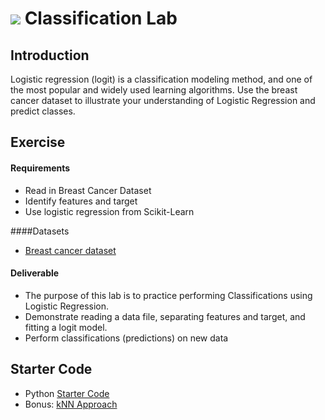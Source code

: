 # ![](https://ga-dash.s3.amazonaws.com/production/assets/logo-9f88ae6c9c3871690e33280fcf557f33.png) Classification Lab

## Introduction

Logistic regression (logit) is a classification modeling method, and one of the most popular and widely used learning algorithms. Use the breast cancer dataset to illustrate your understanding of Logistic Regression and predict classes.

## Exercise

#### Requirements
- Read in Breast Cancer Dataset
- Identify features and target
- Use logistic regression from Scikit-Learn

####Datasets

- [Breast cancer dataset](https://archive.ics.uci.edu/ml/machine-learning-databases/breast-cancer-wisconsin/wdbc.data)

#### Deliverable

- The purpose of this lab is to practice performing Classifications using Logistic Regression.
- Demonstrate reading a data file, separating features and target, and fitting a logit model.
- Perform classifications (predictions) on new data

## Starter Code
- Python [Starter Code](./code/starter-code/week4-1.4-starter-cancer.ipynb)
- Bonus: [kNN Approach](./code/starter-code/week4-1.4-starter.ipynb)
